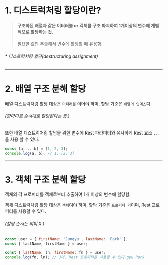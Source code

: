 # 1. 디스트럭처링 할당이란?

> #### 구조화된 배열과 같은 이터러블 or 객체를 구조 파괴하여 1개이상의 변수에 개별적으로 할당하는 것.
>
> 필요한 값만 추출해서 변수에 할당할 때 유용함.

###### \* 디스트럭처링 할당(destructuring assignment)

<hr/>

# 2. 배열 구조 분해 할당

배열 디스트럭처링 할당 대상은 `이터러블` 이어야 하며, 할당 기준은 `배열의 인덱스`다.

###### (한마디로 순서대로 할당된다는 뜻.)

또한 배열 디스트럭처링 할당을 위한 변수에 Rest 파라미터와 유사하게 Rest 요소 `...`을 사용 할 수 있다.

```js
const [a, ...b] = [1, 2, 3];
console.log(a, b); // 1, [2, 3]
```

<hr/>

# 3. 객체 구조 분해 할당

객체의 각 프로퍼티를 객체로부터 추출하여 1개 이상의 변수에 할당함.

객체 디스트럭처링 할당 대상은 `객체`여야 하며, 할당 기준은 `프로퍼티 키`이며, Rest 프로퍼티를 사용할 수 있다.

###### (할당 순서는 의미 X.)

```js
const user = { firstName: 'Jungyu', lastName: 'Park' };
const { lastName, firstName } = user;

const { lastName: ln, firstName: fn } = user;
console.log(fn, ln); // J며, Rest 프로퍼티를 사용할 수 있다.gyu Park
```
